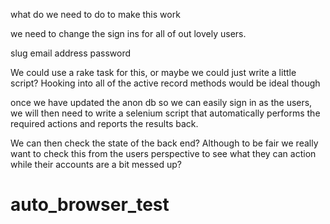 what do we need to do to make this work

we need to change the sign ins for all of out lovely users.

slug
email address
password

We could use a rake task for this, or maybe we could just write a little script? Hooking into all of
the active record methods would be ideal though

once we have updated the anon db so we can easily sign in as the users, we will then need to write a selenium script that automatically performs the required actions and reports the results back.

We can then check the state of the back end? Although to be fair we really want to check this from the users perspective to see what they can action while their accounts are a bit messed up?
# auto_browser_test
